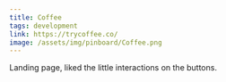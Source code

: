 ```yaml
---
title: Coffee
tags: development
link: https://trycoffee.co/
image: /assets/img/pinboard/Coffee.png
---
```

Landing page, liked the little interactions on the buttons.
